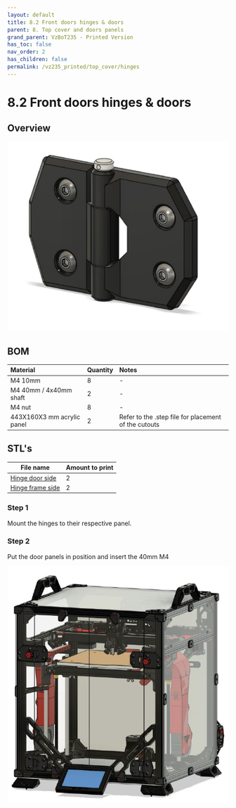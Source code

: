 ```yaml
---
layout: default
title: 8.2 Front doors hinges & doors
parent: 8. Top cover and doors panels
grand_parent: VzBoT235 - Printed Version
has_toc: false
nav_order: 2
has_children: false
permalink: /vz235_printed/top_cover/hinges
---
```


# 8.2 Front doors hinges & doors

## Overview
![Overview](../../assets/images/manual/vz235_printed/top_cover/door_hinges.png)
<br/>

## BOM

| Material        | Quantity          | Notes |
|:-------------|:------------------|:------|
| M4 10mm | 8 | - |
| M4 40mm / 4x40mm shaft | 2 | - |
| M4 nut | 8 | - |
| 443X160X3 mm acrylic panel | 2 | Refer to the .step file for placement of the cutouts |

## STL's

| File name | Amount to print |
|-----------|-----------------|
| <a href="https://github.com/VzBoT3D/VzBoT-Vz235/blob/main/Assemblies%20%26%20STL/Frame/Frame%20brace.stl" target="_blank">Hinge door side</a> | 2 |
| <a href="https://github.com/VzBoT3D/VzBoT-Vz235/blob/main/Assemblies%20%26%20STL/Frame/Frame%20brace.stl" target="_blank">Hinge frame side</a> | 2 |

### Step 1
Mount the hinges to their respective panel.

### Step 2
Put the door panels in position and insert the 40mm M4
<br/>

![Doors](../../assets/images/manual/vz235_printed/top_cover/doors.png)